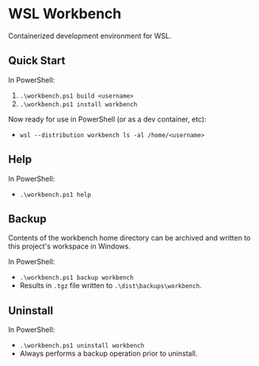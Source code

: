 # WSL Workbench

Containerized development environment for WSL.

## Quick Start

In PowerShell:

1.  `.\workbench.ps1 build <username>`
2.  `.\workbench.ps1 install workbench`

Now ready for use in PowerShell (or as a dev container, etc):

-   `wsl --distribution workbench ls -al /home/<username>`

## Help

In PowerShell:

-   `.\workbench.ps1 help`

## Backup

Contents of the workbench home directory can be archived and written to this project's workspace in Windows.

In PowerShell:

-   `.\workbench.ps1 backup workbench`
-   Results in `.tgz` file written to `.\dist\backups\workbench`.

## Uninstall

In PowerShell:

-   `.\workbench.ps1 uninstall workbench`
-   Always performs a backup operation prior to uninstall.
